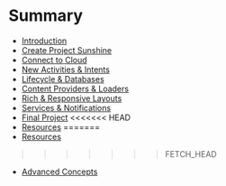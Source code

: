 # Summary

* [Introduction](README.md)
* [Create Project Sunshine](create_project_sunshine/README.md)
* [Connect to Cloud](connect_to_cloud/README.md)
* [New Activities & Intents](new_activities_&_intents/README.md)
* [Lifecycle & Databases](lifecycle_&_databases/README.md)
* [Content Providers & Loaders](content_providers_&_loaders/README.md)
* [Rich & Responsive Layouts](rich_&_responsive_layouts/README.md)
* [Services & Notifications](services_&_notifications/README.md)
* [Final Project](final_project/README.md)
<<<<<<< HEAD
* [Resources](resources/README.md)
=======
* [Resources](resources/README)
>>>>>>> FETCH_HEAD
* [Advanced Concepts](advanced_concepts/README.md)

